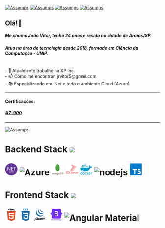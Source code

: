 

<a href="https://twitter.com/joao_Assumps" target="blank"><img align="center" src="https://cdn.jsdelivr.net/npm/simple-icons@3.0.1/icons/twitter.svg" alt="Assumps" height="20" width="20" /></a>
<a href="https://www.linkedin.com/in/joao-assumps/" target="blank"><img align="center" src="https://cdn.jsdelivr.net/npm/simple-icons@3.0.1/icons/linkedin.svg" alt="Assumps" height="20" width="20" /></a>
<a href="https://www.facebook.com/joaovitor.assumpcao.5/" target="blank"><img align="center" src="https://cdn.jsdelivr.net/npm/simple-icons@3.0.1/icons/facebook.svg" alt="Assumps" height="20" width="20" /></a>
<a href="https://www.instagram.com/joao_assumps/" target="blank"><img align="center" src="https://cdn.jsdelivr.net/npm/simple-icons@3.0.1/icons/instagram.svg" alt="Assumps" height="20" width="20" /></a>
## Olá!👋
##### Me chamo João Vitor, tenho 24 anos e resido na cidade de Araras/SP.<br>
##### Atuo na área de tecnologia desde 2018, formado em Ciência da Computação - UNIP.
<br>
- 🔭 Atualmente trabalho na XP Inc.<br>
- 📫 Como me encontrar: jrvitor5@gmail.com<br>
- 📚 Especializando em .Net e todo o Ambiente Cloud (Azure) <br>
</ul>

---

#### Certificações:
##### [AZ-900](https://learn.microsoft.com/api/credentials/share/pt-br/96476264/A1BA44C8AD8A47A5?sharingId=4F23D3A6B7766196)

---

<p align="left"> <img src="https://komarev.com/ghpvc/?username=Assumps" alt="Assumps" /> </p>

<h1 align="left">Backend Stack <img src="https://user-images.githubusercontent.com/49878665/111105353-89663280-8531-11eb-825e-c9da9dabfbac.png"</h1>
<p align="left">
<img src="https://raw.githubusercontent.com/devicons/devicon/master/icons/dotnetcore/dotnetcore-original.svg" alt=".NET CORE" width="40" height="40"/>
 <img src="https://cdn.jsdelivr.net/gh/devicons/devicon@latest/icons/azure/azure-original.svg" alt="Azure" width="40" height="40"/>
<img src="https://raw.githubusercontent.com/devicons/devicon/master/icons/mongodb/mongodb-original-wordmark.svg" alt="MongoDB" width="40" height="40"/> 
<img src="https://raw.githubusercontent.com/devicons/devicon/master/icons/microsoftsqlserver/microsoftsqlserver-plain-wordmark.svg" alt="SQLServer" width="40" height="40"/>
<img src="https://raw.githubusercontent.com/devicons/devicon/master/icons/docker/docker-plain-wordmark.svg" alt="Docker" width="40" height="40"/> 
<img src="https://cdn.jsdelivr.net/gh/devicons/devicon@latest/icons/nodejs/nodejs-original-wordmark.svg" alt="nodejs" width="40" height="40"/>
<img src="https://raw.githubusercontent.com/devicons/devicon/master/icons/typescript/typescript-original.svg" alt="Typescript" width="40" height="40"/> 
</p>

<h1 align="left">Frontend Stack <img src="https://user-images.githubusercontent.com/49878665/111105260-5c198480-8531-11eb-9c15-d0a50e3b0869.png"</h1>
<p align="left">
<img src="https://raw.githubusercontent.com/devicons/devicon/master/icons/html5/html5-original-wordmark.svg" alt="html5"  width="40" height="40"/>
<img src="https://raw.githubusercontent.com/devicons/devicon/master/icons/css3/css3-plain-wordmark.svg" alt="css3"  width="40" height="40"/>
<img src="https://raw.githubusercontent.com/devicons/devicon/master/icons/jquery/jquery-original-wordmark.svg" alt="Jquery" width="40" height="40"/>
<img src="https://cdn.jsdelivr.net/gh/devicons/devicon@latest/icons/angular/angular-original.svg" alt="" Angular="40" height="40"/>
<img src="https://raw.githubusercontent.com/devicons/devicon/master/icons/bootstrap/bootstrap-plain-wordmark.svg" alt="Bootstrap" width="40" height="40"/>
<img src="https://cdn.jsdelivr.net/gh/devicons/devicon@latest/icons/angularmaterial/angularmaterial-original.svg" alt="Angular Material" width="40" height="40"/>
</p>
 
